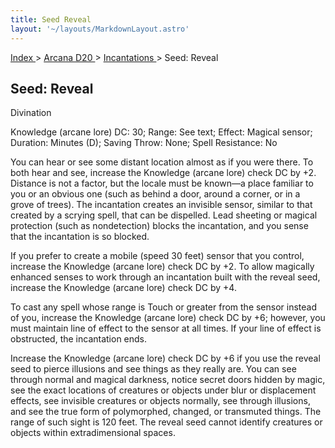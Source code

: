 ```yaml
---
title: Seed Reveal
layout: '~/layouts/MarkdownLayout.astro'
---
```


[ Index ](/) > [ Arcana D20 ](/arcana.d20.srd) > [ Incantations ](/arcana.d20.srd/incantations) > Seed: Reveal

##  Seed: Reveal

Divination

Knowledge (arcane lore) DC: 30; Range: See text; Effect: Magical sensor;
Duration: Minutes (D); Saving Throw: None; Spell Resistance: No

You can hear or see some distant location almost as if you were there. To both
hear and see, increase the Knowledge (arcane lore) check DC by +2. Distance is
not a factor, but the locale must be known—a place familiar to you or an
obvious one (such as behind a door, around a corner, or in a grove of trees).
The incantation creates an invisible sensor, similar to that created by a
scrying spell, that can be dispelled. Lead sheeting or magical protection
(such as nondetection) blocks the incantation, and you sense that the
incantation is so blocked.

If you prefer to create a mobile (speed 30 feet) sensor that you control,
increase the Knowledge (arcane lore) check DC by +2. To allow magically
enhanced senses to work through an incantation built with the reveal seed,
increase the Knowledge (arcane lore) check DC by +4.

To cast any spell whose range is Touch or greater from the sensor instead of
you, increase the Knowledge (arcane lore) check DC by +6; however, you must
maintain line of effect to the sensor at all times. If your line of effect is
obstructed, the incantation ends.

Increase the Knowledge (arcane lore) check DC by +6 if you use the reveal seed
to pierce illusions and see things as they really are. You can see through
normal and magical darkness, notice secret doors hidden by magic, see the
exact locations of creatures or objects under blur or displacement effects,
see invisible creatures or objects normally, see through illusions, and see
the true form of polymorphed, changed, or transmuted things. The range of such
sight is 120 feet. The reveal seed cannot identify creatures or objects within
extradimensional spaces.

